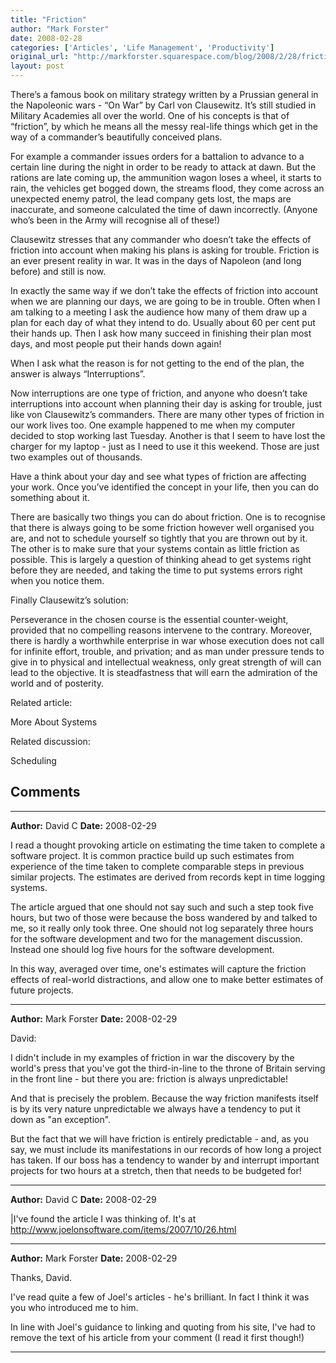 ```yaml
---
title: "Friction"
author: "Mark Forster"
date: 2008-02-28
categories: ['Articles', 'Life Management', 'Productivity']
original_url: "http://markforster.squarespace.com/blog/2008/2/28/friction.html"
layout: post
---
```


There’s a famous book on military strategy written by a Prussian general in the Napoleonic wars - “On War” by Carl von Clausewitz. It’s still studied in Military Academies all over the world. One of his concepts is that of “friction”, by which he means all the messy real-life things which get in the way of a commander’s beautifully conceived plans.

For example a commander issues orders for a battalion to advance to a certain line during the night in order to be ready to attack at dawn. But the rations are late coming up, the ammunition wagon loses a wheel, it starts to rain, the vehicles get bogged down, the streams flood, they come across an unexpected enemy patrol, the lead company gets lost, the maps are inaccurate, and someone calculated the time of dawn incorrectly. (Anyone who’s been in the Army will recognise all of these!)

Clausewitz stresses that any commander who doesn’t take the effects of friction into account when making his plans is asking for trouble. Friction is an ever present reality in war. It was in the days of Napoleon (and long before) and still is now.

In exactly the same way if we don’t take the effects of friction into account when we are planning our days, we are going to be in trouble. Often when I am talking to a meeting I ask the audience how many of them draw up a plan for each day of what they intend to do. Usually about 60 per cent put their hands up. Then I ask how many succeed in finishing their plan most days, and most people put their hands down again!

When I ask what the reason is for not getting to the end of the plan, the answer is always “Interruptions”.

Now interruptions are one type of friction, and anyone who doesn’t take interruptions into account when planning their day is asking for trouble, just like von Clausewitz’s commanders. There are many other types of friction in our work lives too. One example happened to me when my computer decided to stop working last Tuesday. Another is that I seem to have lost the charger for my laptop - just as I need to use it this weekend. Those are just two examples out of thousands.

Have a think about your day and see what types of friction are affecting your work. Once you’ve identified the concept in your life, then you can do something about it.

There are basically two things you can do about friction. One is to recognise that there is always going to be some friction however well organised you are, and not to schedule yourself so tightly that you are thrown out by it. The other is to make sure that your systems contain as little friction as possible. This is largely a question of thinking ahead to get systems right before they are needed, and taking the time to put systems errors right when you notice them.

Finally Clausewitz’s solution:

Perseverance in the chosen course is the essential counter-weight, provided that no compelling reasons intervene to the contrary. Moreover, there is hardly a worthwhile enterprise in war whose execution does not call for infinite effort, trouble, and privation; and as man under pressure tends to give in to physical and intellectual weakness, only great strength of will can lead to the objective. It is steadfastness that will earn the admiration of the world and of posterity.

Related article:

More About Systems

Related discussion:

Scheduling


## Comments

---

**Author:** David C
**Date:** 2008-02-29

I read a thought provoking article on estimating the time taken to complete a software project. It is common practice build up such estimates from experience of the time taken to complete comparable steps in previous similar projects. The estimates are derived from records kept in time logging systems.  
  
The article argued that one should not say such and such a step took five hours, but two of those were because the boss wandered by and talked to me, so it really only took three. One should not log separately three hours for the software development and two for the management discussion. Instead one should log five hours for the software development.   
  
In this way, averaged over time, one's estimates will capture the friction effects of real-world distractions, and allow one to make better estimates of future projects.

---

**Author:** Mark Forster
**Date:** 2008-02-29

David:  
  
I didn't include in my examples of friction in war the discovery by the world's press that you've got the third-in-line to the throne of Britain serving in the front line - but there you are: friction is always unpredictable!  
  
And that is precisely the problem. Because the way friction manifests itself is by its very nature unpredictable we always have a tendency to put it down as "an exception".  
  
But the fact that we will have friction is entirely predictable - and, as you say, we must include its manifestations in our records of how long a project has taken. If our boss has a tendency to wander by and interrupt important projects for two hours at a stretch, then that needs to be budgeted for!

---

**Author:** David C
**Date:** 2008-02-29

|I've found the article I was thinking of. It's at   
<http://www.joelonsoftware.com/items/2007/10/26.html>

---

**Author:** Mark Forster
**Date:** 2008-02-29

Thanks, David.   
  
I've read quite a few of Joel's articles - he's brilliant. In fact I think it was you who introduced me to him.  
  
In line with Joel's guidance to linking and quoting from his site, I've had to remove the text of his article from your comment (I read it first though!)

---
